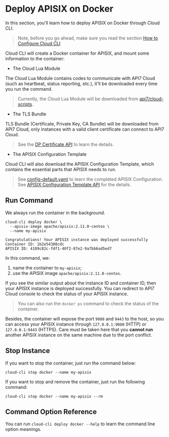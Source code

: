 Deploy APISIX on Docker
=======================

In this section, you'll learn how to deploy APISIX on Docker through Cloud CLI.

> Note, before you go ahead, make sure you read the section
> [How to Configure Cloud CLI](./configuring-cloud-cli.md)

Cloud CLI will create a Docker container for APISIX, and mount some
information to the container:

* The Cloud Lua Module

The Cloud Lua Module contains codes to communicate with API7 Cloud (such as
heartbeat, status reporting, etc.), it'll be downloaded every time you run the command.

> Currently, the Cloud Lua Module will be downloaded from [api7/cloud-scripts](https://github.com/api7/cloud-scripts).

* The TLS Bundle

TLS Bundle (Certificate, Private Key, CA Bundle) will be downloaded from API7
Cloud, only instances with a valid client certificate can connect to API7 Cloud.

> See the
> [DP Certificate API](https://docs.az-staging.api7.cloud/swagger/#/controlplanes_operation/getCertificates)
> to learn the details.

* The APISIX Configuration Template

Cloud CLI will also download the APISIX Configuration Template, which contains
the essential parts that APISIX needs to run.

> See
> [config-default.yaml](https://github.com/apache/apisix/blob/master/conf/config-default.yaml)
> to learn the completed APISIX Configuration.
> See [APISIX Configuration Template API](https://docs.az-staging.api7.cloud/swagger/#/controlplanes_operation/getControlPlaneStartupConfig)
> for the details.

Run Command
-----------

We always run the container in the background.

```shell
cloud-cli deploy docker \
  --apisix-image apache/apisix:2.11.0-centos \
  --name my-apisix

Congratulations! Your APISIX instance was deployed successfully
Container ID: 1b2e54380cdc
APISIX ID: 4189c82c-fdf1-40f2-87e2-9a7bb6ad5ed7
```

In this command, we:

1. name the container to `my-apisix`;
2. use the APISIX image `apache/apisix:2.11.0-centos`.

If you see the similar output about the instance ID and container ID, then your
APISIX instance is deployed successfully. You can redirect to API7 Cloud console
to check the status of your APISIX instance.

> You can also run the `docker ps` command to check the status of the container.

Besides, the container will expose the port `9080` and `9443` to the host, so
you can access your APISIX instance through `127.0.0.1:9080` (HTTP) or
`127.0.0.1:9443` (HTTPS). Care must be taken here that you **cannot run** another
APISIX instance on the same machine due to the port conflict.

Stop Instance
-------------

If you want to stop the container, just run the command below:

```shell
cloud-cli stop docker --name my-apisix
```

If you want to stop and remove the container, just run the following command:

```shell
cloud-cli stop docker --name my-apisix --rm
```

Command Option Reference
------------------------

You can run `cloud-cli deploy docker --help` to learn the command line option meanings.
